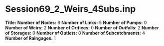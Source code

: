 # Session69_2_Weirs_4Subs.inp
**Title:** 
**Number of Nodes:** 6
**Number of Links:** 5
**Number of Pumps:** 0
**Number of Weirs:** 2
**Number of Orifices:** 0
**Number of Outfalls:** 2
**Number of Storages:** 0
**Number of Outlets:** 0
**Number of Subcatchments:** 4
**Number of Raingages:** 1
